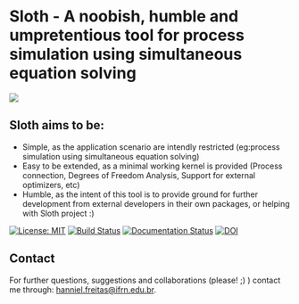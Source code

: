 # Sloth - A noobish, humble and umpretentious tool for process simulation using simultaneous equation solving

![](https://github.com/hfsf/sloth/blob/master/docs/imgs/sloth.png)

## Sloth aims to be:

* Simple, as the application scenario are intendly restricted (eg:process simulation using simultaneous equation solving)
* Easy to be extended, as a minimal working kernel is provided (Process connection, Degrees of Freedom Analysis, Support for external optimizers, etc)
* Humble, as the intent of this tool is to provide ground for further development from external developers in their own packages, or helping with Sloth project :)

[![License: MIT](https://img.shields.io/badge/License-MIT-yellow.svg)](https://opensource.org/licenses/MIT)
[![Build Status](https://travis-ci.com/hfsf/sloth.svg?branch=master)](https://travis-ci.com/hfsf/sloth)
[![Documentation Status](https://readthedocs.org/projects/aloth/badge/?version=latest)](https://sloth.readthedocs.io/en/latest/?badge=latest)
[![DOI](https://zenodo.org/badge/150873489.svg)](https://zenodo.org/badge/latestdoi/150873489)

## Contact

For further questions, suggestions and collaborations (please! ;) ) contact me through: <hanniel.freitas@ifrn.edu.br>.

